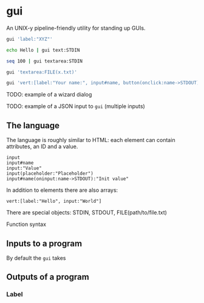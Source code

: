 # gui

An UNIX-y pipeline-friendly utility for standing up GUIs.

```bash
gui 'label:"XYZ"'
```

```bash
echo Hello | gui text:STDIN
```

```bash
seq 100 | gui textarea:STDIN
```

```bash
gui 'textarea:FILE(x.txt)'
```

```bash
gui 'vert:[label:"Your name:", input#name, button(onclick:name->STDOUT):"Submit"]'
```

TODO: example of a wizard dialog

TODO: example of a JSON input to `gui` (multiple inputs)

## The language

The language is roughly similar to HTML: each element can contain attributes, an
ID and a value.

```
input
input#name
input:"Value"
input(placeholder:"Placeholder")
input#name(oninput:name->STDOUT):"Init value"
```

In addition to elements there are also arrays:

```
vert:[label:"Hello", input:"World"]
```

There are special objects: STDIN, STDOUT, FILE(path/to/file.txt)

Function syntax

## Inputs to a program

By default the `gui` takes

## Outputs of a program

### Label
